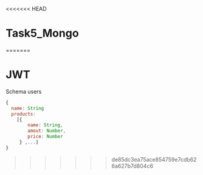 <<<<<<< HEAD
# Task5_Mongo
=======
# JWT

Schema users
```javascript
{
  name: String
  products: 
    [{
        name: String,
        amout: Number,
        price: Number
     } ,...]
}
```
>>>>>>> de85dc3ea75ace854759e7cdb626a627b7d804c6
